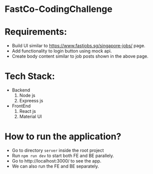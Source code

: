 # FastCo-CodingChallenge

Requirements:
=============
- Build UI similar to https://www.fastjobs.sg/singapore-jobs/ page.
- Add functionality to login button using mock api.
- Create body content similar to job posts shown in the above page.

Tech Stack:
===========
* Backend
   1. Node js
   2. Expreess js
* FrontEnd
   1. React js
   2. Material UI
      
How to run the application?
==========================
- Go to directory `server` inside the root project
- Run `npm run dev` to start both FE and BE parallely.
- Go to http://localhost:3000/ to see the app.
- We can also run the FE and BE separately.

   
      
    
